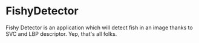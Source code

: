 # FishyDetector

Fishy Detector is an application which will detect fish in an image thanks to SVC and LBP descriptor. Yep, that's all folks.

